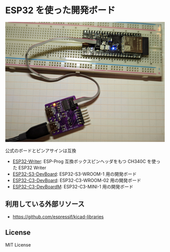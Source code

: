 # ESP32 を使った開発ボード

![](ESP32-S3-WROOM-1/ESP32-S3-dev-board-v1.1.1.jpg)

公式のボードとピンアサインは互換

- [ESP32-Writer](ESP32-writer): ESP-Prog 互換ボックスピンヘッダをもつ CH340C を使った ESP32 Writer
- [ESP32-S3-DevBoard](ESP32-S3-WROOM-1): ESP32-S3-WROOM-1 用の開発ボード
- [ESP32-C3-DevBoard](ESP32-C3-WROOM-02): ESP32-C3-WROOM-02 用の開発ボード
- [ESP32-C3-DevBoardM](ESP32-C3-MINI-1): ESP32-C3-MINI-1 用の開発ボード

## 利用している外部リソース

- https://github.com/espressif/kicad-libraries

## License

MIT License
